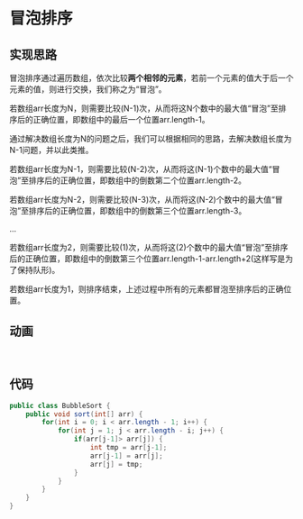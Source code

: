 # 冒泡排序

## 实现思路

冒泡排序通过遍历数组，依次比较**两个相邻的元素**，若前一个元素的值大于后一个元素的值，则进行交换，我们称之为“冒泡”。

若数组arr长度为N，则需要比较(N-1)次，从而将这N个数中的最大值“冒泡”至排序后的正确位置，即数组中的最后一个位置arr.length-1。

通过解决数组长度为N的问题之后，我们可以根据相同的思路，去解决数组长度为N-1问题，并以此类推。

若数组arr长度为N-1，则需要比较(N-2)次，从而将这(N-1)个数中的最大值“冒泡”至排序后的正确位置，即数组中的倒数第二个位置arr.length-2。

若数组arr长度为N-2，则需要比较(N-3)次，从而将这(N-2)个数中的最大值“冒泡”至排序后的正确位置，即数组中的倒数第三个位置arr.length-3。

...

若数组arr长度为2，则需要比较(1)次，从而将这(2)个数中的最大值“冒泡”至排序后的正确位置，即数组中的倒数第三个位置arr.length-1-arr.length+2(这样写是为了保持队形)。

若数组arr长度为1，则排序结束，上述过程中所有的元素都冒泡至排序后的正确位置。

## 动画
<br>
<bubble-sort />

## 代码

```java
public class BubbleSort {
    public void sort(int[] arr) {
        for(int i = 0; i < arr.length - 1; i++) {
            for(int j = 1; j < arr.length - i; j++) {
                if(arr[j-1]> arr[j]) {
                    int tmp = arr[j-1];
                    arr[j-1] = arr[j];
                    arr[j] = tmp;
                }
            }
        }
    }
}
```